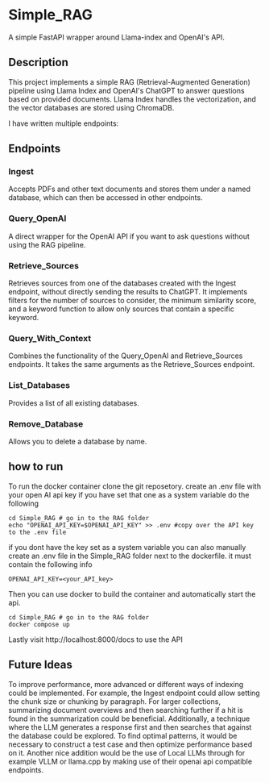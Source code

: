 # Simple_RAG
A simple FastAPI wrapper around Llama-index and OpenAI's API.

## Description
This project implements a simple RAG (Retrieval-Augmented Generation) pipeline using Llama Index and OpenAI's ChatGPT to answer questions based on provided documents. Llama Index handles the vectorization, and the vector databases are stored using ChromaDB.

I have written multiple endpoints:

## Endpoints

### Ingest
Accepts PDFs and other text documents and stores them under a named database, which can then be accessed in other endpoints.

### Query_OpenAI
A direct wrapper for the OpenAI API if you want to ask questions without using the RAG pipeline.

### Retrieve_Sources
Retrieves sources from one of the databases created with the Ingest endpoint, without directly sending the results to ChatGPT. It implements filters for the number of sources to consider, the minimum similarity score, and a keyword function to allow only sources that contain a specific keyword.

### Query_With_Context
Combines the functionality of the Query_OpenAI and Retrieve_Sources endpoints. It takes the same arguments as the Retrieve_Sources endpoint.

### List_Databases
Provides a list of all existing databases.

### Remove_Database
Allows you to delete a database by name.

## how to run
To run the docker container clone the git reposetory.
create an .env file with your open AI api key if you have set that one as a system variable do the following

```
cd Simple_RAG # go in to the RAG folder 
echo "OPENAI_API_KEY=$OPENAI_API_KEY" >> .env #copy over the API key to the .env file
```
if you dont have the key set as a system variable you can also manually create an .env file in the Simple_RAG folder next to the dockerfile.
it must contain the following info
```
OPENAI_API_KEY=<your_API_key>
```
Then you can use docker to build the container and automatically start the api.
```
cd Simple_RAG # go in to the RAG folder 
docker compose up
```
Lastly visit http://localhost:8000/docs to use the API

## Future Ideas
To improve performance, more advanced or different ways of indexing could be implemented. For example, the Ingest endpoint could allow setting the chunk size or chunking by paragraph. For larger collections, summarizing document overviews and then searching further if a hit is found in the summarization could be beneficial. Additionally, a technique where the LLM generates a response first and then searches that against the database could be explored. To find optimal patterns, it would be necessary to construct a test case and then optimize performance based on it.
Another nice addition would be the use of Local LLMs through for example VLLM or llama.cpp by making use of their openai api compatible endpoints. 

